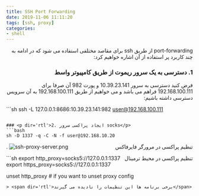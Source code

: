 ```yaml
---
title: SSH Port Forwarding
date: 2019-11-06 11:11:20
tags: [ssh, proxy]
categories:
- shell
---
```


<p dir='rtl'>port-forwarding از طریق ssh برای مقاصد مختلفی استفاده می شود که در ادامه به چند کاربرد پر استفاده از آن اشاره خواهیم کرد:</p>

### <p dir='rtl'>1. دسترسی به یک سرور ریموت از طریق کامپیوتر واسط</p>
<p dir='rtl'>فرض کنید دسترسی به سرور 10.39.23.141 و پورت 982 آن صرفا برای 192.168.100.111 فراهم می باشد و می خواهیم از طریق 192.168.100.111 به آن سرویس دسترسی داشته باشیم:</p>

‍‍‍‍‍‍‍‍‍‍‍‍```sh
	ssh -L 127.0.0.1:8686:10.39.23.141:982 user@192.168.100.111
```

### <p dir='rtl'>2. ایجاد پراکسی سرور socks</p>
‍‍‍```bash
sh -D 1337 -q -C -N -f user@192.168.10.20 
```
<span dir='rtl' style='float:right'>تنظیم پراکسی در مرورگر فایرفاکس</span>
.
![ssh-proxy-server.png](./ssh-proxy-server.png)

<span dir='rtl' style='float:right'>تنظیم پراکسی در محیط ترمینال</span>
‍‍‍```sh
export http_proxy=socks5://127.0.0.1:1337
export https_proxy=socks5://127.0.0.1:1337

unset http_proxy  # if you want to unset proxy config
```
> <span dir='rtl'>برخی برنامه ها این تنظیمات را نادیده می گیرند</span>